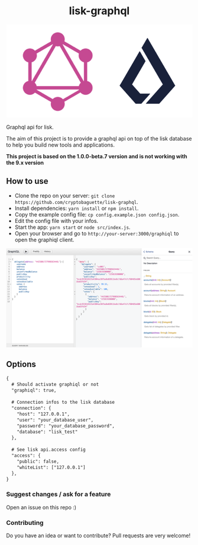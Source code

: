 <h1 align="center">lisk-graphql</h1>

<p align="center">
  <img src="https://github.com/cryptobaguette/lisk-graphql/raw/master/assets/logo.png">
</p>

Graphql api for lisk.

The aim of this project is to provide a graphql api on top of the lisk database to help you build new tools and applications.

**This project is based on the 1.0.0-beta.7 version and is not working with the 9.x version**

## How to use

- Clone the repo on your server: `git clone https://github.com/cryptobaguette/lisk-graphql`.
- Install dependencies: `yarn install` or `npm install`.
- Copy the example config file: `cp config.example.json config.json`.
- Edit the config file with your infos.
- Start the app: `yarn start` or `node src/index.js`.
- Open your browser and go to `http://your-server:3000/graphiql` to open the graphiql client.

![Graphiql](https://github.com/cryptobaguette/lisk-graphql/raw/master/assets/graphiql.png 'Graphiql')

## Options

```
{
  # Should activate graphiql or not
  "graphiql": true,

  # Connection infos to the lisk database
  "connection": {
    "host": "127.0.0.1",
    "user": "your_database_user",
    "password": "your_database_password",
    "database": "lisk_test"
  },

  # See lisk api.access config
  "access": {
    "public": false,
    "whiteList": ["127.0.0.1"]
  },
}
```

### Suggest changes / ask for a feature

Open an issue on this repo :)

### Contributing

Do you have an idea or want to contribute?
Pull requests are very welcome!
